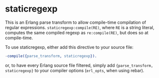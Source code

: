 staticregexp
============

This is an Erlang parse transform to allow compile-time compilation of regular
expressions. `staticregexp:compile(RE)`, where `RE` is a string literal,
computes the same compiled regexp as `re:compile(RE)`, but does so at
compile-time.

To use staticregexp, either add this directive to your source file:

```erlang
-compile({parse_transform, staticregexp}).
```

or, to have every Erlang source file filtered, simply add `{parse_transform, staticregexp}`
to your compiler options (`erl_opts`, when using rebar).